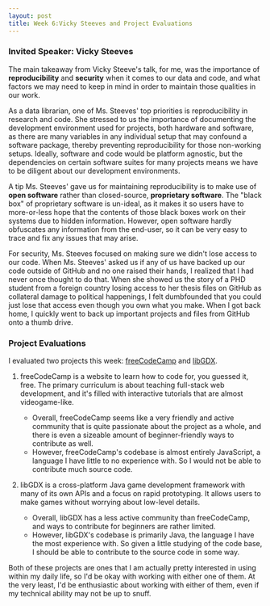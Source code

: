 ```yaml
---
layout: post
title: Week 6:Vicky Steeves and Project Evaluations
---
```

### Invited Speaker: Vicky Steeves

The main takeaway from Vicky Steeve's talk, for me, was the importance of __reproducibility__ and __security__ when it comes to our data and code, and what factors we may need to keep in mind in order to maintain those qualities in our work. 

As a data librarian, one of Ms. Steeves' top priorities is reproducibility in research and code. She stressed to us the importance of documenting the development environment used for projects, both hardware and software, as there are many variables in any individual setup that may confound a software package, thereby preventing reproducibility for those non-working setups. Ideally, software and code would be platform agnostic, but the dependencies on certain software suites for many projects means we have to be diligent about our development environments.

A tip Ms. Steeves' gave us for maintaining reproducibility is to make use of __open software__ rather than closed-source, __proprietary software__. The "black box" of proprietary software is un-ideal, as it makes it so users have to more-or-less hope that the contents of those black boxes work on their systems due to hidden information. However, open software hardly obfuscates any information from the end-user, so it can be very easy to trace and fix any issues that may arise.

For security, Ms. Steeves focused on making sure we didn't lose access to our code. When Ms. Steeves' asked us if any of us have backed up our code outside of GitHub and no one raised their hands, I realized that I had never once thought to do that. When she showed us the story of a PHD student from a foreign country losing access to her thesis files on GitHub as collateral damage to political happenings, I felt dumbfounded that you could just lose that access even though you own what you make. When I got back home, I quickly went to back up important projects and files from GitHub onto a thumb drive.

### Project Evaluations

I evaluated two projects this week: [freeCodeCamp](https://github.com/freeCodeCamp/freeCodeCamp) and [libGDX](https://github.com/libgdx/libgdx).

1. freeCodeCamp is a website to learn how to code for, you guessed it, free. The primary curriculum is about teaching full-stack web development, and it's filled with interactive tutorials that are almost videogame-like. 
    * Overall, freeCodeCamp seems like a very friendly and active community that is quite passionate about the project as a     whole, and there is even a sizeable amount of beginner-friendly ways to contribute as well.
    * However, freeCodeCamp's codebase is almost entirely JavaScript, a language I have little to no experience with. So I would not be able to contribute much source code.
    
2. libGDX is a cross-platform Java game development framework with many of its own APIs and a focus on rapid prototyping. It allows users to make games without worrying about low-level details.
    * Overall, libGDX has a less active community than freeCodeCamp, and ways to contribute for beginners are rather limited.
    * However, libGDX's codebase is primarily Java, the language I have the most experience with. So given a little studying of the code base, I should be able to contribute to the source code in some way.
    
Both of these projects are ones that I am actually pretty interested in using within my daily life, so I'd be okay with working with either one of them. At the very least, I'd be enthusiastic about working with either of them, even if my technical ability may not be up to snuff.
 

